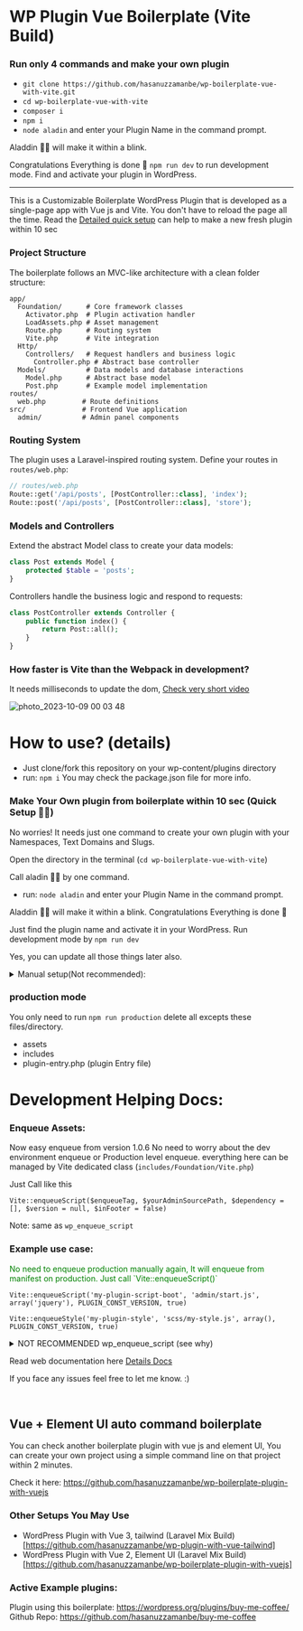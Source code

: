 # WP Plugin Vue Boilerplate (Vite Build)
### Run only 4 commands and make your own plugin
- `git clone https://github.com/hasanuzzamanbe/wp-boilerplate-vue-with-vite.git`
- `cd wp-boilerplate-vue-with-vite`
- `composer i`
- `npm i`
- `node aladin` and enter your Plugin Name in the command prompt.

Aladdin 🧞‍♂️ will make it within a blink. 

Congratulations Everything is done 🥳 
`npm run dev` to run development mode. Find and activate your plugin in WordPress.

------------------
This is a Customizable Boilerplate WordPress Plugin that is developed as a single-page app with Vue js and Vite. You don't have to reload the page all the time.
Read the <a href="https://github.com/hasanuzzamanbe/wp-boilerplate-vue-with-vite/#make-your-own-plugin-from-boilerplate-within-10-sec-quick-setup-%EF%B8%8F">Detailed quick setup</a> can help to make a new fresh plugin within 10 sec

### Project Structure
The boilerplate follows an MVC-like architecture with a clean folder structure:

```
app/
  Foundation/      # Core framework classes
    Activator.php  # Plugin activation handler
    LoadAssets.php # Asset management
    Route.php      # Routing system
    Vite.php       # Vite integration
  Http/
    Controllers/   # Request handlers and business logic
      Controller.php # Abstract base controller
  Models/          # Data models and database interactions
    Model.php      # Abstract base model
    Post.php       # Example model implementation
routes/
  web.php         # Route definitions
src/              # Frontend Vue application
  admin/          # Admin panel components
```

### Routing System
The plugin uses a Laravel-inspired routing system. Define your routes in `routes/web.php`:

```php
// routes/web.php
Route::get('/api/posts', [PostController::class], 'index');
Route::post('/api/posts', [PostController::class], 'store');
```

### Models and Controllers
Extend the abstract Model class to create your data models:

```php
class Post extends Model {
    protected $table = 'posts';
}
```

Controllers handle the business logic and respond to requests:

```php
class PostController extends Controller {
    public function index() {
        return Post::all();
    }
}
```

### How faster is Vite than the Webpack in development?
It needs milliseconds to update the dom, [Check very short video](https://www.youtube.com/watch?v=VA3G8ahoHLE)

![photo_2023-10-09 00 03 48](https://github.com/hasanuzzamanbe/wp-boilerplate-vue-with-vite/assets/43160844/805520f1-9c72-4259-b863-2dc5818df5bf)

# How to use? (details)
- Just clone/fork this repository on your wp-content/plugins directory
- run: `npm i`
You may check the package.json file for more info.

### Make Your Own plugin from boilerplate within 10 sec (Quick Setup 🧞‍♂️)

No worries! It needs just one command to create your own plugin with your Namespaces, Text Domains and Slugs.

Open the directory in the terminal (`cd wp-boilerplate-vue-with-vite`)

Call aladin 🧞‍♂️ by one command.
- run: `node aladin` and enter your Plugin Name in the command prompt.

Aladdin 🧞‍♂️ will make it within a blink.
Congratulations Everything is done 🥳

Just find the plugin name and activate it in your WordPress. Run development mode by `npm run dev`

Yes, you can update all those things later also.

<details>
  <summary>Manual setup(Not recommended): </summary>
  
  you have to replace all the NameSpaces and slugs. You may search and replace in plugin directory. by these keywords bellow.
  
  `PluginClassName` to yourClassName
  
  `pluginlowercase` to yourpluginslug,
  
  `PLUGIN_CONST` to YOUR_PLUGIN_SLUG,
  
  `PluginName`  to Your Plugin Name,
  
  `pluginslug` to your-plugin-slug
</details>

### production mode
You only need to run `npm run production` delete all excepts these files/directory.
- assets
- includes
- plugin-entry.php (plugin Entry file)

# Development Helping Docs:

### Enqueue Assets:
Now easy enqueue from version 1.0.6
No need to worry about the dev environment enqueue or Production level enqueue.
everything here can be managed by Vite dedicated class (`includes/Foundation/Vite.php`)

Just Call like this

`Vite::enqueueScript($enqueueTag, $yourAdminSourcePath, $dependency = [], $version = null, $inFooter = false)`

Note: same as `wp_enqueue_script`

### Example use case:
<p style="color: green;">
No need to enqueue production manually again, It will enqueue from manifest on production. Just call `Vite::enqueueScript()`</p>

`Vite::enqueueScript('my-plugin-script-boot', 'admin/start.js', array('jquery'), PLUGIN_CONST_VERSION, true)`

`Vite::enqueueStyle('my-plugin-style', 'scss/my-style.js', array(), PLUGIN_CONST_VERSION, true)`

<details>
  <summary>NOT RECOMMENDED wp_enqueue_script (see why)</summary>

If you want to use `wp_enqueue_script` then you have to call both dev and production manually:

(Production and dev enqueue script should be like this)

```
if (defined('PLUGIN_CONST_DEVELOPMENT') && PLUGIN_CONST_DEVELOPMENT !== 'yes') {
    wp_enqueue_script('pluginlowercase-script-boot', PLUGIN_CONST_URL . 'assets/js/start.js', array('jquery'), PLUGIN_CONST_VERSION, false);
} else {
    wp_enqueue_script('pluginlowercase-script-boot', 'http://localhost:8880/' . 'src/admin/start.js', array('jquery'), PLUGIN_CONST_VERSION, true);
}
```
</details>

Read web documentation here <a href="https://wpminers.com/make-wordpress-plugin-using-vue-with-vite-build/"> Details Docs</a>

If you face any issues feel free to let me know. :)

<br/>

## Vue + Element UI auto command boilerplate
You can check another boilerplate plugin with vue js and element UI, You can create your own project using a simple command line on that project within 2 minutes.

Check it here: https://github.com/hasanuzzamanbe/wp-boilerplate-plugin-with-vuejs

### Other Setups You May Use
* WordPress Plugin with Vue 3, tailwind (Laravel Mix Build) [https://github.com/hasanuzzamanbe/wp-plugin-with-vue-tailwind]
* WordPress Plugin with Vue 2, Element UI (Laravel Mix Build) [https://github.com/hasanuzzamanbe/wp-boilerplate-plugin-with-vuejs]

### Active Example plugins:
Plugin using this boilerplate: https://wordpress.org/plugins/buy-me-coffee/
<br/>
Github Repo: https://github.com/hasanuzzamanbe/buy-me-coffee
